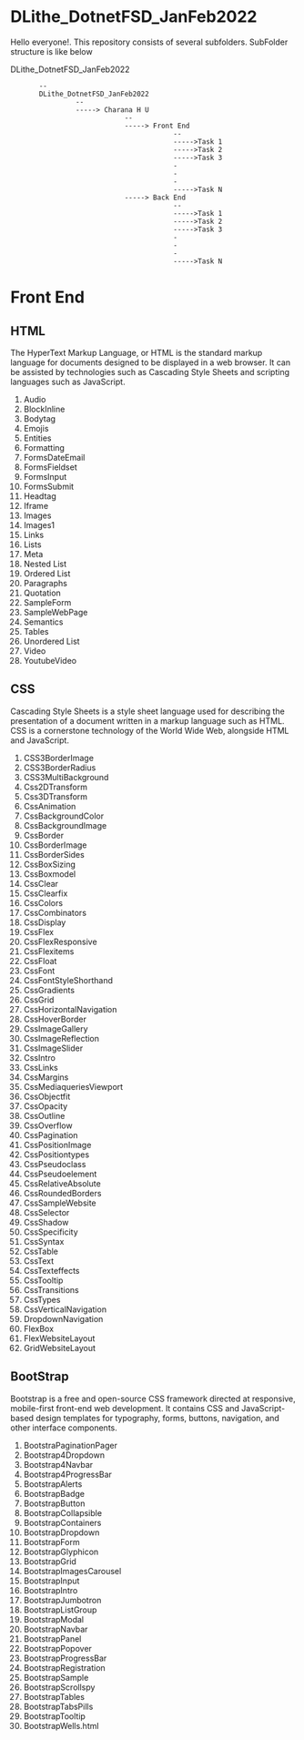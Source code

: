 # DLithe_DotnetFSD_JanFeb2022

Hello everyone!. This repository consists of several subfolders. SubFolder structure is like below

DLithe_DotnetFSD_JanFeb2022

           --
           DLithe_DotnetFSD_JanFeb2022
                    --
                    -----> Charana H U
                                --
                                -----> Front End
                                            --
                                            ----->Task 1
                                            ----->Task 2
                                            ----->Task 3
                                            -
                                            -
                                            -
                                            ----->Task N 
                                -----> Back End
                                            --      
                                            ----->Task 1
                                            ----->Task 2
                                            ----->Task 3
                                            -
                                            -
                                            -
                                            ----->Task N


# Front End

## HTML
The HyperText Markup Language, or HTML is the standard markup language for documents designed to be displayed in a web browser. It can be assisted by technologies such as Cascading Style Sheets and scripting languages such as JavaScript.

1. Audio
2. BlockInline
3. Bodytag
4. Emojis
5. Entities
6. Formatting
7. FormsDateEmail
8. FormsFieldset
9. FormsInput
10. FormsSubmit
11. Headtag
12. Iframe
13. Images
14. Images1
15. Links
16. Lists
17. Meta
18. Nested List
19. Ordered List
20. Paragraphs
21. Quotation
22. SampleForm
23. SampleWebPage
24. Semantics
25. Tables
26. Unordered List
27. Video
28. YoutubeVideo

## CSS
Cascading Style Sheets is a style sheet language used for describing the presentation of a document written in a markup language such as HTML. CSS is a cornerstone technology of the World Wide Web, alongside HTML and JavaScript.

1.	CSS3BorderImage
2.	CSS3BorderRadius
3.	CSS3MultiBackground
4.	Css2DTransform
5.	Css3DTransform
6.	CssAnimation
7.	CssBackgroundColor
8.	CssBackgroundImage
9.	CssBorder
10.	CssBorderImage
11.	CssBorderSides
12.	CssBoxSizing
13.	CssBoxmodel
14.	CssClear
15.	CssClearfix
16.	CssColors
17.	CssCombinators
18.	CssDisplay
19.	CssFlex
20.	CssFlexResponsive
21.	CssFlexitems
22.	CssFloat
23.	CssFont
24.	CssFontStyleShorthand
25.	CssGradients
26.	CssGrid
27.	CssHorizontalNavigation
28.	CssHoverBorder
29.	CssImageGallery
30.	CssImageReflection
31.	CssImageSlider
32.	CssIntro
33.	CssLinks
34.	CssMargins
35.	CssMediaqueriesViewport
36.	CssObjectfit
37.	CssOpacity
38.	CssOutline
39.	CssOverflow
40.	CssPagination
41.	CssPositionImage
42.	CssPositiontypes
43.	CssPseudoclass
44.	CssPseudoelement
45.	CssRelativeAbsolute
46.	CssRoundedBorders
47.	CssSampleWebsite
48.	CssSelector
49.	CssShadow
50.	CssSpecificity
51.	CssSyntax
52.	CssTable
53.	CssText
54.	CssTexteffects
55.	CssTooltip
56.	CssTransitions
57.	CssTypes
58.	CssVerticalNavigation
59.	DropdownNavigation
60.	FlexBox
61.	FlexWebsiteLayout
62.	GridWebsiteLayout

## BootStrap
Bootstrap is a free and open-source CSS framework directed at responsive, mobile-first front-end web development. It contains CSS and JavaScript-based design templates for typography, forms, buttons, navigation, and other interface components.

1.	BootstraPaginationPager
2.	Bootstrap4Dropdown
3.	Bootstrap4Navbar
4.	Bootstrap4ProgressBar
5.	BootstrapAlerts
6.	BootstrapBadge
7.	BootstrapButton
8.	BootstrapCollapsible
9.	BootstrapContainers
10.	BootstrapDropdown
11.	BootstrapForm
12.	BootstrapGlyphicon
13.	BootstrapGrid
14.	BootstrapImagesCarousel
15.	BootstrapInput
16.	BootstrapIntro
17.	BootstrapJumbotron
18.	BootstrapListGroup
19.	BootstrapModal
20.	BootstrapNavbar
21.	BootstrapPanel
22.	BootstrapPopover
23.	BootstrapProgressBar
24.	BootstrapRegistration
25.	BootstrapSample
26.	BootstrapScrollspy
27.	BootstrapTables
28.	BootstrapTabsPills
29.	BootstrapTooltip
30.	BootstrapWells.html

